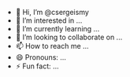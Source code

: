 - 👋 Hi, I’m @csergeismy
- 👀 I’m interested in ...
- 🌱 I’m currently learning ...
- 💞️ I’m looking to collaborate on ...
- 📫 How to reach me ...
- 😄 Pronouns: ...
- ⚡ Fun fact: ...

<!---
csergeismy/csergeismy is a ✨ special ✨ repository because its `README.md` (this file) appears on your GitHub profile.
You can click the Preview link to take a look at your changes.
--->
